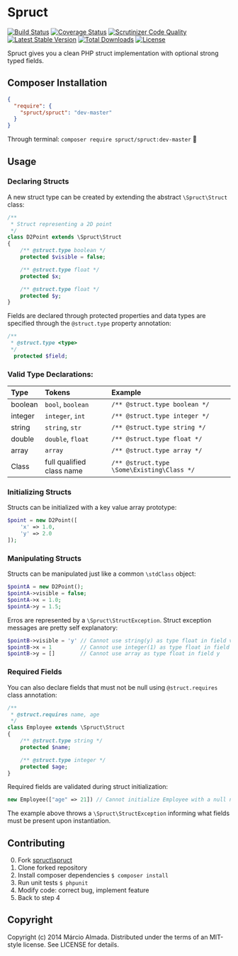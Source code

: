 Spruct
======

[![Build Status](https://travis-ci.org/marcioAlmada/spruct.svg?branch=master)](https://travis-ci.org/marcioAlmada/spruct)
[![Coverage Status](https://coveralls.io/repos/marcioAlmada/spruct/badge.png?branch=master)](https://coveralls.io/r/marcioAlmada/spruct?branch=master)
[![Scrutinizer Code Quality](https://scrutinizer-ci.com/g/marcioAlmada/spruct/badges/quality-score.png?b=master)](https://scrutinizer-ci.com/g/marcioAlmada/spruct/?branch=master)
[![Latest Stable Version](https://poser.pugx.org/spruct/spruct/v/stable.svg)](https://packagist.org/packages/spruct/spruct)
[![Total Downloads](https://poser.pugx.org/spruct/spruct/downloads.svg)](https://packagist.org/packages/spruct/spruct)
[![License](https://poser.pugx.org/spruct/spruct/license.svg)](https://packagist.org/packages/spruct/spruct)

Spruct gives you a clean PHP struct implementation with optional strong typed fields.


## Composer Installation

```json
{
  "require": {
    "spruct/spruct": "dev-master"
  }
}
```

Through terminal: `composer require spruct/spruct:dev-master` :8ball:


## Usage

### Declaring Structs

A new struct type can be created by extending the abstract `\Spruct\Struct` class:

```php
/**
 * Struct representing a 2D point
 */
class D2Point extends \Spruct\Struct
{
    /** @struct.type boolean */
    protected $visible = false;

    /** @struct.type float */
    protected $x;

    /** @struct.type float */
    protected $y;
}
```

Fields are declared through protected properties and data types are specified
through the `@struct.type` property annotation:

```php
/**
 * @struct.type <type>
 */
  protected $field;
```

### Valid Type Declarations:

| Type   | Tokens            | Example
|:---    |:---               |:---|
|boolean | `bool`, `boolean` | `/** @struct.type boolean */`
|integer | `integer`, `int`  | `/** @struct.type integer */`
|string  | `string`, `str`   | `/** @struct.type string */`
|double  | `double`, `float` | `/** @struct.type float */`
|array   | `array`           | `/** @struct.type array */`
|Class   | full qualified class name | `/** @struct.type \Some\Existing\Class */`

### Initializing Structs

Structs can be initialized with a key value array prototype:

```php
$point = new D2Point([
    'x' => 1.0,
    'y' => 2.0
]);
```

### Manipulating Structs

Structs can be manipulated just like a common `\stdClass` object:

```php
$pointA = new D2Point();
$pointA->visible = false;
$pointA->x = 1.0;
$pointA->y = 1.5;
```

Erros are represented by a `\Spruct\StructException`. Struct exception messages are pretty self explanatory:

```php
$pointB->visible = 'y' // Cannot use string(y) as type float in field visible
$pointB->x = 1         // Cannot use integer(1) as type float in field x
$pointB->y = []        // Cannot use array as type float in field y
```

### Required Fields

You can also declare fields that must not be null using `@struct.requires` class annotation:

```php
/**
 * @struct.requires name, age
 */
class Employee extends \Spruct\Struct
{
    /** @struct.type string */
    protected $name;

    /** @struct.type integer */
    protected $age;
}
```

Required fields are validated during struct initialization:

```php
new Employee(["age" => 21]) // Cannot initialize Employee with a null name
```

The example above throws a `\Spruct\StructException` informing what fields must be present upon instantiation.

## Contributing
 
0. Fork [spruct\spruct](https://github.com/marcioAlmada/spruct/fork)
0. Clone forked repository
0. Install composer dependencies `$ composer install`
0. Run unit tests `$ phpunit`
0. Modify code: correct bug, implement feature
0. Back to step 4

## Copyright

Copyright (c) 2014 Márcio Almada. Distributed under the terms of an MIT-style license. See LICENSE for details.
